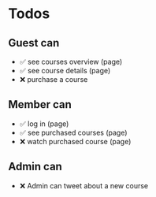 # Todos

## Guest can
* ✅ see courses overview (page)
* ✅ see course details (page)
* ❌ purchase a course

## Member can
* ✅ log in (page)
* ✅ see purchased courses (page)
* ❌ watch purchased course (page)

## Admin can
* ❌ Admin can tweet about a new course
